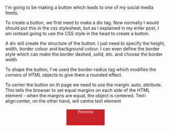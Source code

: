<html>
<head>
	<title>Designing a Button</title>
	<style type="text/css">
	div {
		height: 50px;
		width: 120px;
		border-color: #FFFFFF;
		background-color: #C92228;
		border-style: solid;
		border-width: 4px;
		border-radius: 5px;
		margin: auto;
		text-align: center;
	}
	a {
	    	text-decoration: none;
	    	color: #FFFFFF;
	    	font-family: Verdana;
	}
	</style>
</head>
<body>
<p>I'm going to be making a button which leads to one of my social media feeds.</p>
<p>To create a button, we first need to make a div tag. Now normally I would should put this in the css stylesheet, but as I explained in my erlier post, I am isntead going to use the CSS style in the head to create a button.</p>
<p>A div will create the structure of the button. I just need to specify the height, width, border colour and background colour. I can even define the border style which can make the border dashed, solid, etc. and choose the border width</p>
<p>To shape the button, I've used the border-radius tag which modifies the corners of HTML objects to give them a rounded effect.</p>
<p>To center the button on th page we need to use the margin: auto; attribute. This tells the browser to set equal margins on each side of the HTML element - when the margins are equal, the object is centered. Text-align:center, on the other hand, will centre text element</p>
<div>
	<a href="https://uk.pinterest.com/s2104/pins/" targer="blank">Pinterest</a>
</div>
</body>
</html>
